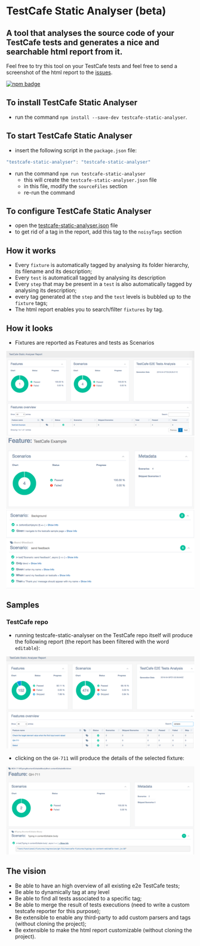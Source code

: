 # TestCafe Static Analyser (beta)

## A tool that analyses the source code of your TestCafe tests and generates a nice and searchable html report from it.

Feel free to try this tool on your TestCafe tests and feel free to send a screenshot of the html report to the [issues](https://github.com/hdorgeval/testcafe-static-analyser/issues).

[![npm badge](https://nodei.co/npm/testcafe-static-analyser.png)](https://npmjs.org/package/testcafe-static-analyser)

## To install TestCafe Static Analyser

* run the command `npm install --save-dev testcafe-static-analyser`.

## To start TestCafe Static Analyser

* insert the following script in the `package.json` file:
```javascript
"testcafe-static-analyser": "testcafe-static-analyser"
```
* run the command `npm run testcafe-static-analyser`
    * this will create the `testcafe-static-analyser.json` file
    * in this file, modify the `sourceFiles` section
    * re-run the command 

## To configure TestCafe Static Analyser

* open the [testcafe-static-analyser.json](testcafe-static-analyser.json) file
* to get rid of a tag in the report, add this tag to the `noisyTags` section

## How it works

* Every `fixture` is automatically tagged by analysing its folder hierarchy, its filename and its description;
* Every `test` is automaticall tagged by analysing its description
* Every `step` that may be present in a `test` is also automatically tagged by analysing its description;
* every tag generated at the `step` and the `test` levels is bubbled up to the `fixture` tags;
* The html report enables you to search/filter `fixtures` by tag.

## How it looks

* Fixtures are reported as Features and tests as Scenarios

![report](media/static-reporter1.png)
![Fixture details](media/static-reporter2.png)
![Fixture details](media/static-reporter3.png)
![Fixture details](media/static-reporter4.png)

## Samples

### TestCafe repo

* running testcafe-static-analyser on the TestCafe repo itself will produce the following report (the report has been filtered with the word `editable`):

![Filtered fixtures](media/testcafe-repo.png)

* clicking on the `GH-711` will produce the details of the selected fixture:

![Fixture details](media/testcafe-repo-fixture-detail.png)

## The vision

* Be able to have an high overview of all existing e2e TestCafe tests;
* Be able to dynamically tag at any level
* Be able to find all tests associated to a specific tag;
* Be able to merge the result of tests executions (need to write a custom testcafe reporter for this purpose);
* Be extensible to enable any third-party to add custom parsers and tags (without cloning the project);
* Be extensible to make the html report customizable (without cloning the project).
